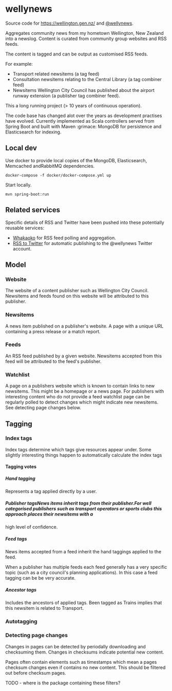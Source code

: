 # wellynews

Source code for https://wellington.gen.nz/ and [@wellynews](https://twitter.com/wellynews).

Aggregates community news from my hometown Wellington, New Zealand into a newslog.
Content is curated from community group websites and RSS feeds.

The content is tagged and can be output as customised RSS feeds.

For example:

- Transport related newsitems (a tag feed)
- Consultation newsitems relating to the Central Library (a tag combiner feed)
- Newsitems Wellington City Council has published about the airport runway extension (a publisher tag combiner feed).

This a long running project (> 10 years of continuous operation).

The code base has changed alot over the years as development practises have evolved.
Currently implemented as Scala controllers served from Spring Boot and built with Maven :grimace:
MongoDB for persistence and Elasticsearch for indexing.


## Local dev

Use docker to provide local copies of the MongoDB, Elasticsearch, Memcached andRabbitMQ dependencies.

```
docker-compose -f docker/docker-compose.yml up
```

Start locally.
```
mvn spring-boot:run
```


## Related services

Specific details of RSS and Twitter have been pushed into these potentially reusable services:

- [Whakaoko](https://github.com/tonytw1/whakaoko) for RSS feed polling and aggregation.
- [RSS to Twitter](https://github.com/tonytw1/rsstotwitter) for automatic publishing to the @wellynews Twitter account.


## Model

### Website

The website of a content publisher such as Wellington City Council.  
Newsitems and feeds found on this website will be attributed to this publisher.

### Newsitems

A news item published on a publisher's website. A page with a unique URL containing a press release or a match report.

### Feeds

An RSS feed published by a given website. Newsitems accepted from this feed will be attributed to the feed's publisher.

### Watchlist

A page on a publishers website which is known to contain links to new newsitems. This might be a homepage or a news page.
For publishers with interesting content who do not provide a feed watchlist page can be regularly polled to detect changes which might
indicate new newsitems.
See detecting page changes below.


## Tagging

### Index tags

Index tags determine which tags give resources appear under.
Some slightly interesting things happen to automatically calculate the index tags

#### Tagging votes

##### Hand tagging

Represents a tag applied directly by a user.

##### Publisher tagsNews items inherit tags from their publisher.For well categorised publishers such as transport operators or sports clubs this approach places their newsitems with a
high level of confidence.

##### Feed tags

News items accepted from a feed inherit the hand taggings applied to the feed.

When a publisher has multiple feeds each feed generally has a very specific topic (such as a city council's planning applications).
In this case a feed tagging can be be very accurate.

##### Ancestor tags

Includes the ancestors of applied tags.
Been tagged as Trains implies that this newsitem is related to Transport.

### Autotagging




### Detecting page changes

Changes in pages can be detected by periodally downloading and checksuming them. Changes in checksums indicate potential new content.

Pages often contain elements such as timestamps which mean a pages checksum changes even if contains no new content.
This should be filtered out before checksum pages.

TODO - where is the package containing these filters?
